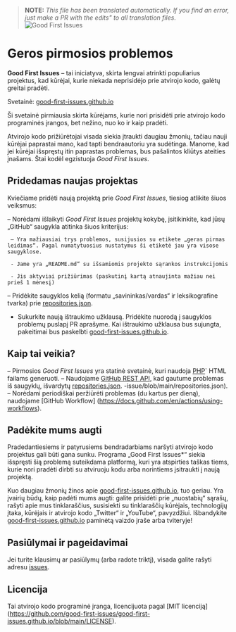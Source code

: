>**NOTE:** _This file has been translated automatically. If you find an error, just make a PR with the edits" to all translation files._
![Good First Issues](../assets/github/social-preview.png)

# Geros pirmosios problemos

**Good First Issues** – tai iniciatyva, skirta lengvai atrinkti populiarius projektus, kad kūrėjai, kurie niekada neprisidėjo prie atvirojo kodo, galėtų greitai pradėti.

Svetainė: [good-first-issues.github.io](https://good-first-issues.github.io)

Ši svetainė pirmiausia skirta kūrėjams, kurie nori prisidėti prie atvirojo kodo programinės įrangos, bet nežino, nuo ko ir kaip pradėti.

Atvirojo kodo prižiūrėtojai visada siekia įtraukti daugiau žmonių, tačiau nauji kūrėjai paprastai mano, kad tapti bendraautoriu yra sudėtinga. Manome, kad jei kūrėjai išspręstų itin paprastas problemas, bus pašalintos kliūtys ateities įnašams. Štai kodėl egzistuoja *Good First Issues*.

## Pridedamas naujas projektas

Kviečiame pridėti naują projektą prie *Good First Issues*, tiesiog atlikite šiuos veiksmus:

– Norėdami išlaikyti *Good First Issues* projektų kokybę, įsitikinkite, kad jūsų „GitHub“ saugykla atitinka šiuos kriterijus:

     – Yra mažiausiai trys problemos, susijusios su etikete „geras pirmas leidimas“. Pagal numatytuosius nustatymus ši etiketė jau yra visose saugyklose.

     - Jame yra „README.md“ su išsamiomis projekto sąrankos instrukcijomis

     - Jis aktyviai prižiūrimas (paskutinį kartą atnaujinta mažiau nei prieš 1 mėnesį)

– Pridėkite saugyklos kelią (formatu „savininkas/vardas“ ir leksikografine tvarka) prie [repositories.json](https://github.com/gomzyakov/good-first-issue/blob/main/repositories.json).

- Sukurkite naują ištraukimo užklausą. Pridėkite nuorodą į saugyklos problemų puslapį PR aprašyme. Kai ištraukimo užklausa bus sujungta, pakeitimai bus paskelbti [good-first-issues.github.io](https://good-first-issues.github.io).

## Kaip tai veikia?

– Pirmosios *Good First Issues* yra statinė svetainė, kuri naudoja [PHP](https://www.php.net)` HTML failams generuoti.
– Naudojame [GitHub REST API](https://docs.github.com/en/rest), kad gautume problemas iš saugyklų, išvardytų [repositories.json](https://github.com/gomzyakov/good-first). -issue/blob/main/repositories.json).
– Norėdami periodiškai peržiūrėti problemas (du kartus per dieną), naudojame [GitHub Workflow] (https://docs.github.com/en/actions/using-workflows).

## Padėkite mums augti

Pradedantiesiems ir patyrusiems bendradarbiams naršyti atvirojo kodo projektus gali būti gana sunku. Programa „Good First Issues*“ siekia išspręsti šią problemą suteikdama platformą, kuri yra atspirties taškas tiems, kurie nori pradėti dirbti su atviruoju kodu arba norintiems įsitraukti į naują projektą.

Kuo daugiau žmonių žinos apie [good-first-issues.github.io](https://good-first-issues.github.io), tuo geriau. Yra įvairių būdų, kaip padėti mums augti: galite prisidėti prie „nuostabių“ sąrašų, rašyti apie mus tinklaraščius, susisiekti su tinklaraščių kūrėjais, technologijų įtaka, kūrėjais ir atvirojo kodo „Twitter“ ir „YouTube“, pavyzdžiui. Išbandykite [good-first-issues.github.io](https://good-first-issues.github.io) paminėtą vaizdo įraše arba tviteryje!

## Pasiūlymai ir pageidavimai

Jei turite klausimų ar pasiūlymų (arba radote triktį), visada galite rašyti adresu [issues](https://github.com/good-first-issues/good-first-issues.github.io/issues).

## Licencija

Tai atvirojo kodo programinė įranga, licencijuota pagal [MIT licenciją] (https://github.com/good-first-issues/good-first-issues.github.io/blob/main/LICENSE).
